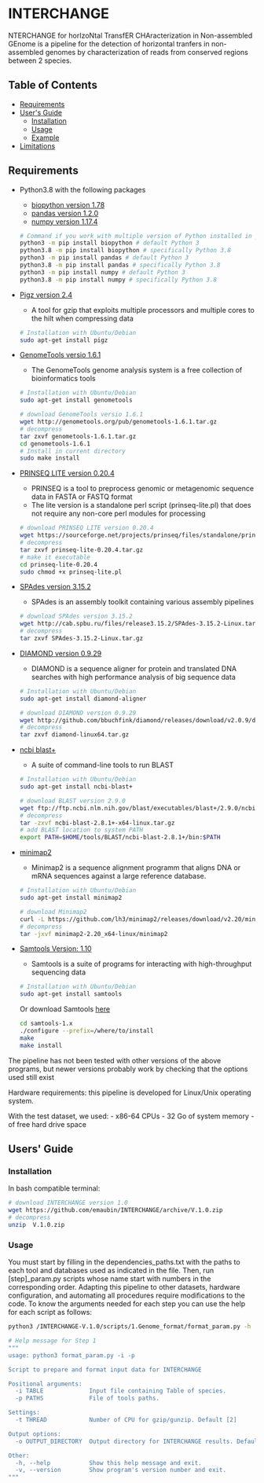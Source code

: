 # INTERCHANGE

NTERCHANGE for horIzoNtal TransfER CHAracterization in Non-assembled GEnome is a pipeline for the detection of horizontal tranfers in non-assembled genomes by characterization of reads from conserved regions between 2 species.


## Table of Contents

- [Requirements](#req)
- [User's Guide](#uguide)
  - [Installation](#install)
  - [Usage](#usage)
  - [Example](#example)
- [Limitations](#limit)


## <a name="req"></a>Requirements

- Python3.8 with the following packages
  - [biopython version 1.78](https://biopython.org/)
  - [pandas version 1.2.0](https://pandas.pydata.org/)
  - [numpy version 1.17.4](https://numpy.org/)

  ```bash
  # Command if you work with multiple version of Python installed in parallel
  python3 -m pip install biopython # default Python 3
  python3.8 -m pip install biopython # specifically Python 3.8
  python3 -m pip install pandas # default Python 3
  python3.8 -m pip install pandas # specifically Python 3.8
  python3 -m pip install numpy # default Python 3
  python3.8 -m pip install numpy # specifically Python 3.8
  ```

- [Pigz version 2.4](https://zlib.net/pigz/)
  - A tool for gzip that exploits multiple processors and multiple cores to the hilt when compressing data

  ```bash
  # Installation with Ubuntu/Debian
  sudo apt-get install pigz
  ```

- [GenomeTools versio 1.6.1](http://genometools.org/)
    - The GenomeTools genome analysis system is a free collection of bioinformatics tools

    ```bash
    # Installation with Ubuntu/Debian
    sudo apt-get install genometools
    ```

    ```bash
    # download GenomeTools versio 1.6.1
    wget http://genometools.org/pub/genometools-1.6.1.tar.gz
    # decompress
    tar zxvf genometools-1.6.1.tar.gz
    cd genometools-1.6.1
    # Install in current directory
    sudo make install

    ```
- [PRINSEQ LITE version 0.20.4](https://github.com/uwb-linux/prinseq)
  - PRINSEQ is a tool to preprocess genomic or metagenomic sequence data in FASTA or FASTQ format
  - The lite version is a standalone perl script (prinseq-lite.pl) that does not
require any non-core perl modules for processing

  ```bash
  # download PRINSEQ LITE version 0.20.4
  wget https://sourceforge.net/projects/prinseq/files/standalone/prinseq-lite-0.20.4.tar.gz
  # decompress
  tar zxvf prinseq-lite-0.20.4.tar.gz
  # make it executable
  cd prinseq-lite-0.20.4
  sudo chmod +x prinseq-lite.pl
  ```

- [SPAdes version 3.15.2](https://github.com/ablab/spades)
  - SPAdes is an assembly toolkit containing various assembly pipelines

  ```bash
  # download SPAdes version 3.15.2
  wget http://cab.spbu.ru/files/release3.15.2/SPAdes-3.15.2-Linux.tar.gz
  # decompress
  tar zxvf SPAdes-3.15.2-Linux.tar.gz

  ```

- [DIAMOND version 0.9.29](https://github.com/bbuchfink/diamond)
    - DIAMOND is a sequence aligner for protein and translated DNA searches with high performance analysis of big sequence data

    ```bash
    # Installation with Ubuntu/Debian
    sudo apt-get install diamond-aligner
    ```

    ```bash
    # download DIAMOND version 0.9.29
    wget http://github.com/bbuchfink/diamond/releases/download/v2.0.9/diamond-linux64.tar.gz
    # decompress
    tar zxvf diamond-linux64.tar.gz
    ```

- [ncbi blast+](https://blast.ncbi.nlm.nih.gov/Blast.cgi?CMD=Web&PAGE_TYPE=BlastDocs&DOC_TYPE=Download)
  - A suite of command-line tools to run BLAST

  ```bash
  # Installation with Ubuntu/Debian
  sudo apt-get install ncbi-blast+
  ```

  ```bash
  # download BLAST version 2.9.0
  wget ftp://ftp.ncbi.nlm.nih.gov/blast/executables/blast+/2.9.0/ncbi-blast-2.9.0+-x64-linux.tar.gz
  # decompress
  tar -zxvf ncbi-blast-2.8.1+-x64-linux.tar.gz
  # add BLAST location to system PATH
  export PATH=$HOME/tools/BLAST/ncbi-blast-2.8.1+/bin:$PATH
  ```

- [minimap2](https://github.com/lh3/minimap2)
  - Minimap2 is a sequence alignment programm that aligns DNA or mRNA sequences against a large reference database.

  ```bash
  # Installation with Ubuntu/Debian
  sudo apt-get install minimap2
  ```

  ```bash
  # download Minimap2
  curl -L https://github.com/lh3/minimap2/releases/download/v2.20/minimap2-2.20_x64-linux.tar.bz2
  # decompress
  tar -jxvf minimap2-2.20_x64-linux/minimap2
  ```
- [Samtools Version: 1.10](http://www.htslib.org/)
  - Samtools is a suite of programs for interacting with high-throughput sequencing data

  ```bash
  # Installation with Ubuntu/Debian
  sudo apt-get install samtools
  ```

  Or download Samtools [here](http://www.htslib.org/download/)
  ```bash
  cd samtools-1.x
  ./configure --prefix=/where/to/install
  make
  make install
  ```

The pipeline has not been tested with other versions of the above programs, but newer versions probably work by checking that the options used still exist


Hardware requirements: this pipeline is developed for Linux/Unix operating system.


With the test dataset, we used:
    - x86-64 CPUs
    - 32 Go of system memory
    - of free hard drive space


## <a name="uguide"></a>Users' Guide

### <a name="install"></a>Installation

In bash compatible terminal:

```bash
# download INTERCHANGE version 1.0
wget https://github.com/emaubin/INTERCHANGE/archive/V.1.0.zip
# decompress
unzip  V.1.0.zip
```
### <a name="usage"></a>Usage

You must start by filling in the dependencies_paths.txt with the paths to each tool and databases used as indicated in the file. Then, run [step]_param.py scripts whose name start with numbers in the corresponding order. Adapting this pipeline to other datasets, hardware configuration, and automating all procedures require modifications to the code.
To know the arguments needed for each step you can use the help for each script as follows:

```bash
python3 /INTERCHANGE-V.1.0/scripts/1.Genome_format/format_param.py -h

# Help message for Step 1
"""
usage: python3 format_param.py -i -p

Script to prepare and format input data for INTERCHANGE

Positional arguments:
  -i TABLE             Input file containing Table of species.
  -p PATHS             File of tools paths.

Settings:
  -t THREAD            Number of CPU for gzip/gunzip. Default [2]

Output options:
  -o OUTPUT_DIRECTORY  Output directory for INTERCHANGE results. Default: /INTERCHANGE_results in current directory

Other:
  -h, --help           Show this help message and exit.
  -v, --version        Show program's version number and exit.
"""
```
